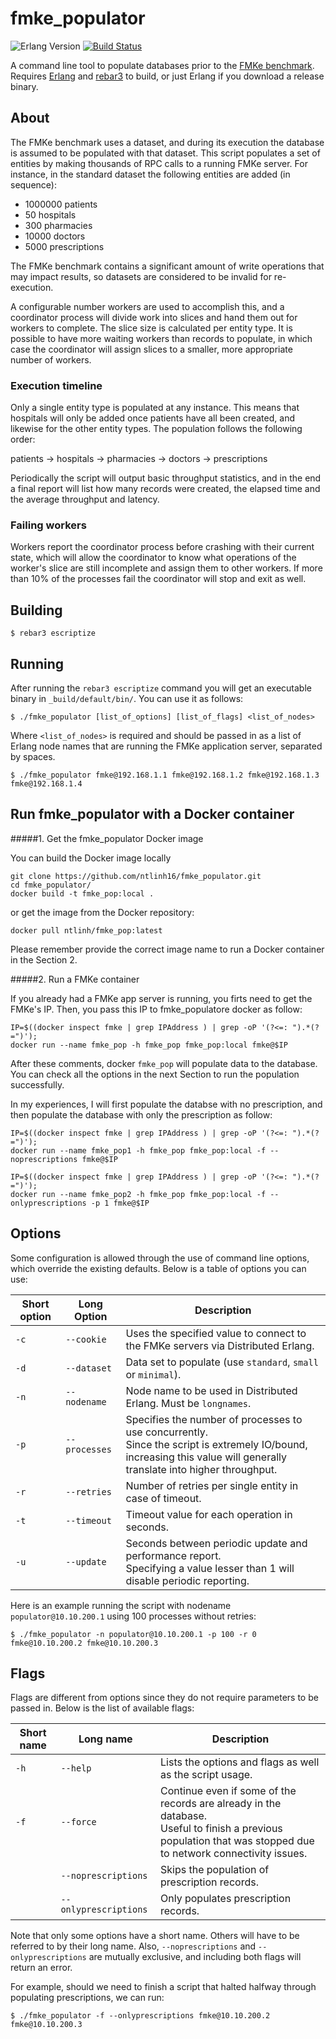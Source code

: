 # fmke_populator
![Erlang Version](https://img.shields.io/badge/Erlang%2FOTP-21-brightgreen.svg)
[![Build Status](https://travis-ci.org/goncalotomas/fmke_populator.svg?branch=master)](https://travis-ci.org/goncalotomas/fmke_populator)

A command line tool to populate databases prior to the [FMKe benchmark][3]. Requires [Erlang][1] and [rebar3][2] to build, or just Erlang if you download a release binary.

## About

The FMKe benchmark uses a dataset, and during its execution the database is assumed to be populated with that dataset. This script populates a set of entities by making thousands of RPC calls to a running FMKe server. For instance, in the standard dataset the following entities are added (in sequence):

* 1000000 patients
* 50 hospitals
* 300 pharmacies
* 10000 doctors
* 5000 prescriptions

The FMKe benchmark contains a significant amount of write operations that may impact results, so datasets are considered to be invalid for re-execution.

A configurable number workers are used to accomplish this, and a coordinator process will divide work into slices and hand them out for workers to complete. The slice size is calculated per entity type. It is possible to have more waiting workers than records to populate, in which case the coordinator will assign slices to a smaller, more appropriate number of workers.

### Execution timeline
Only a single entity type is populated at any instance. This means that hospitals will only be added once patients have all been created, and likewise for the other entity types. The population follows the following order:

patients → hospitals → pharmacies → doctors → prescriptions

Periodically the script will output basic throughput statistics, and in the end a final report will list how many records were created, the elapsed time and the average throughput and latency.

### Failing workers

Workers report the coordinator process before crashing with their current state, which will allow the coordinator to know what operations of the worker's slice are still incomplete and assign them to other workers. If more than 10% of the processes fail the coordinator will stop and exit as well.

## Building

    $ rebar3 escriptize

## Running

After running the `rebar3 escriptize` command you will get an executable binary in `_build/default/bin/`. You can use it as follows:

    $ ./fmke_populator [list_of_options] [list_of_flags] <list_of_nodes>

Where `<list_of_nodes>` is required and should be passed in as a list of Erlang node names that are running the FMKe application server, separated by spaces.

    $ ./fmke_populator fmke@192.168.1.1 fmke@192.168.1.2 fmke@192.168.1.3 fmke@192.168.1.4


## Run fmke_populator with a Docker container
#####1. Get the fmke_populator Docker image

You can build the Docker image locally
```
git clone https://github.com/ntlinh16/fmke_populator.git
cd fmke_populator/
docker build -t fmke_pop:local .
```
or get the image from the Docker repository:

```
docker pull ntlinh/fmke_pop:latest
```

Please remember provide the correct image name to run a Docker container in the Section 2.

#####2. Run a FMKe container

If you already had a FMKe app server is running, you firts need to get the FMKe's IP. Then, you pass this IP to fmke_populatore docker as follow:

```
IP=$((docker inspect fmke | grep IPAddress ) | grep -oP '(?<=: ").*(?=")');
docker run --name fmke_pop -h fmke_pop fmke_pop:local fmke@$IP
```
After these comments, docker `fmke_pop` will populate data to the database. You can check all the options in the next Section to run the population successfully.

In my experiences, I will first populate the databse with no prescription, and then populate the database with only the prescription as follow:

```
IP=$((docker inspect fmke | grep IPAddress ) | grep -oP '(?<=: ").*(?=")');
docker run --name fmke_pop1 -h fmke_pop fmke_pop:local -f --noprescriptions fmke@$IP
```

```
IP=$((docker inspect fmke | grep IPAddress ) | grep -oP '(?<=: ").*(?=")');
docker run --name fmke_pop2 -h fmke_pop fmke_pop:local -f --onlyprescriptions -p 1 fmke@$IP
```

## Options

Some configuration is allowed through the use of command line options, which override the existing defaults. Below is a table of options you can use:

| Short option | Long Option | Description |
| --- | --- | --- |
| `-c` | `--cookie` | Uses the specified value to connect to the FMKe servers via Distributed Erlang. |
| `-d` | `--dataset` | Data set to populate (use `standard`, `small` or `minimal`). |
| `-n` | `--nodename` | Node name to be used in Distributed Erlang. Must be `longnames`. |
| `-p` | `--processes` | Specifies the number of processes to use concurrently.<br>Since the script is extremely IO/bound, increasing this value will generally translate into higher throughput. |
| `-r` | `--retries` | Number of retries per single entity in case of timeout. |
| `-t` | `--timeout` | Timeout value for each operation in seconds. |
| `-u` | `--update` | Seconds between periodic update and performance report.<br>Specifying a value lesser than 1 will disable periodic reporting. |

Here is an example running the script with nodename `populator@10.10.200.1` using 100 processes without retries:

    $ ./fmke_populator -n populator@10.10.200.1 -p 100 -r 0 fmke@10.10.200.2 fmke@10.10.200.3

## Flags
Flags are different from options since they do not require parameters to be passed in. Below is the list of available flags:

| Short name | Long name | Description |
| --- | --- | --- |
| `-h` | `--help` | Lists the options and flags as well as the script usage. |
| `-f` | `--force` | Continue even if some of the records are already in the database.<br>Useful to finish a previous population that was stopped due to network connectivity issues. |
|  | `--noprescriptions` | Skips the population of prescription records. |
|  | `--onlyprescriptions` | Only populates prescription records. |

Note that only some options have a short name. Others will have to be referred to by their long name. Also, `--noprescriptions` and `--onlyprescriptions` are mutually exclusive, and including both flags will return an error.

For example, should we need to finish a script that halted halfway through populating prescriptions, we can run:

    $ ./fmke_populator -f --onlyprescriptions fmke@10.10.200.2 fmke@10.10.200.3



[1]: http://www.erlang.org/downloads
[2]: http://www.rebar3.org/
[3]: https://github.com/goncalotomas/FMKe
